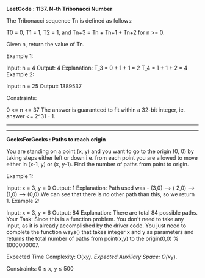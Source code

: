 ****LeetCode : 1137. N-th Tribonacci Number****

The Tribonacci sequence Tn is defined as follows: 

T0 = 0, T1 = 1, T2 = 1, and Tn+3 = Tn + Tn+1 + Tn+2 for n >= 0.

Given n, return the value of Tn.

 

Example 1:

Input: n = 4
Output: 4
Explanation:
T_3 = 0 + 1 + 1 = 2
T_4 = 1 + 1 + 2 = 4
Example 2:

Input: n = 25
Output: 1389537
 

Constraints:

0 <= n <= 37
The answer is guaranteed to fit within a 32-bit integer, ie. answer <= 2^31 - 1.


********
********

**GeeksForGeeks : Paths to reach origin**

You are standing on a point (x, y) and you want to go to the origin (0, 0) by taking steps either left or down i.e. from each point you are allowed to move either in (x-1, y) or (x, y-1). Find the number of paths from point to origin.

Example 1:

Input:
x = 3, y = 0 
Output: 
1
Explanation: Path used was -  (3,0)  --> ( 2,0) --> (1,0) --> (0,0).We can see that there is no other path than this, so we return 1.
Example 2:

Input:
x = 3, y = 6
Output: 
84 
Explanation:
There are total 84 possible paths.
Your Task:
Since this is a function problem. You don't need to take any input, as it is already accomplished by the driver code. You just need to complete the function ways() that takes integer x and y as parameters and returns the total number of paths from point(x,y) to the origin(0,0) % 1000000007.

Expected Time Complexity: O(x*y).
Expected Auxiliary Space: O(x*y).

Constraints:
0 ≤ x, y ≤ 500
